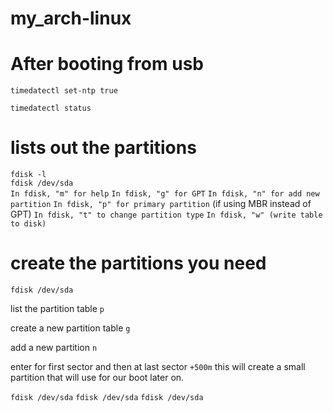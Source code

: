 # my_arch-linux


# After booting from usb

`timedatectl set-ntp true`

`timedatectl status`


# lists out the partitions
`fdisk -l`   
`fdisk /dev/sda`  
`In fdisk, "m" for help`
`In fdisk, "g" for GPT`
`In fdisk, "n" for add new partition`
`In fdisk, "p" for primary partition` (if using MBR instead of GPT)
`In fdisk, "t" to change partition type`
`In fdisk, "w" (write table to disk)`

# create the partitions you need


`fdisk /dev/sda`

list the partition table
`p`

create a new partition table
`g`

add a new partition
`n`

enter for first sector and then at last sector
`+500m`
this will create a small partition that will use for our boot later on.



`fdisk /dev/sda`
`fdisk /dev/sda`
`fdisk /dev/sda`
